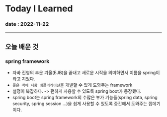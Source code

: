 # Today I Learned

### date : 2022-11-22

---
## 오늘 배운 것

### spring framework
* 자바 진영의 추운 겨울(EJB)을 끝내고 새로운 시작을 의미하면서 이름을 spring이라고 지었다.
* `좋은 객체 지향 애플리케이션`을 개발할 수 있게 도와주는 framework 
* 설정이 복잡하다. -> 편하게 사용할 수 있도록 spring boot가 등장했다.
* spring boot는 spring framework의 수많은 부가 기능들(spring data, spring security, spring session ...)을 쉽게 사용할 수 있도록 중간에서 도와주는 껍데기이다.